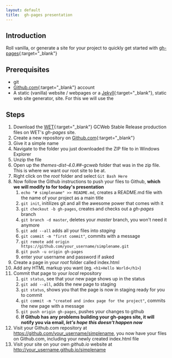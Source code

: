 ```yaml
---
layout: default
title:  gh-pages presentation
---
```


## Introduction

Roll vanilla, or generate a site for your project to quickly get started with [gh-pages](https://pages.github.com/){:target="_blank"} 

## Prerequisites

* git
* [Github.com](https://github.com/){:target="_blank"} account
* A static (vanilla) website / webpages or a [Jekyll](https://jekyllrb.com/){:target="_blank"}, static web site generator, site. For this we will use the 

## Steps

1. Download the [WET](http://wet-boew.github.io/wet-boew/index-en.html){:target="_blank"} GCWeb Stable Release production files on WET's _gh-pages_ site.
2. Create a new repository on [Github.com](https://github.com/){:target="_blank"}
3. Give it a simple name
4. Navigate to the folder you just downloaded the ZIP file to in Windows Explorer
5. Unzip the file
6. Open up the _themes-dist-4.0.##-gcweb_ folder that was in the zip file. This is where we want our root site to be at.
7. Right click on the _root_ folder and select `Git Bash Here`
8. Now follow the Github instructions to push your files to Github, **which we will modify to for today's presentation**
    1. `echo "# simplename" >> README.md`, creates a README.md file with the name of your project as a main title
    2. `git init`, initilizes git and all the awesome power that comes with it 
    3. `git checkout -b gh-pages`, creates and checks out a _gh-pages_ branch
    4. `git branch -d master`, deletes your _master_ branch, you won't need it anymore 
    4. `git add --all` adds all your files into _staging_
    5. `git commit -m "first commit"`, commits with a message
    6. `git remote add origin https://github.com/your_username/simplename.git`
    7. `git push -u origin gh-pages`
    8. enter your username and password if asked
9. Create a page in your _root_ folder called index.html
10. Add any HTML markup you want (eg. `<h1>Hello World</h1>`)
11. Commit that page to your _local_ repository
    1. `git status`, see that your new page shows up in the status
    2. `git add --all`, adds the new page to staging
    3. `git status`, shows you that the page is now in staging ready for you to commit
    4. `git commit -m "created and index page for the project"`, commits the new page with a message
    5. `git push origin gh-pages`, pushes your changes to github 
    6. **If Github has any problems building your gh-pages site, it will notify you via email, _let's hope this doesn't happen now_**
12. Visit your Github.com repository at https://github.com/your_username/simplename, you now have your files on Github.com, including your newly created index.html file
13. Visit your site on your own _github.io_ website at http://your_username.github.io/simplename





